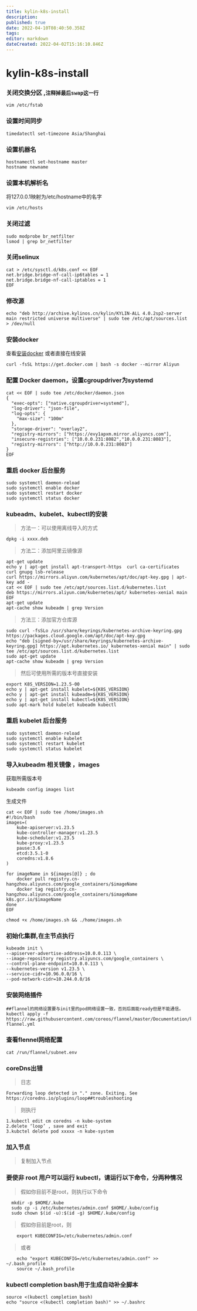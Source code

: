 ```yaml
---
title: kylin-k8s-install
description: 
published: true
date: 2022-04-10T08:40:50.358Z
tags: 
editor: markdown
dateCreated: 2022-04-02T15:16:10.846Z
---
```


# kylin-k8s-install

### 关闭交换分区 ,`注释掉最后swap这一行`
```
vim /etc/fstab
```

### 设置时间同步

```
timedatectl set-timezone Asia/Shanghai
```

### 设置机器名

```
hostnamectl set-hostname master
hostname newname
```

### 设置本机解析名
将127.0.0.1映射为/etc/hostname中的名字
```
vim /etc/hosts
```


### 关闭过滤

```
sudo modprobe br_netfilter
lsmod | grep br_netfilter
```

### 关闭selinux

```
cat > /etc/sysctl.d/k8s.conf << EOF
net.bridge.bridge-nf-call-ip6tables = 1
net.bridge.bridge-nf-call-iptables = 1
EOF
```
### 修改源
```
echo "deb http://archive.kylinos.cn/kylin/KYLIN-ALL 4.0.2sp2-server main restricted universe multiverse" | sudo tee /etc/apt/sources.list > /dev/null
```

### 安装docker
查看[安装docker](/intro/dockerinstall)
或者直接在线安装
```
curl -fsSL https://get.docker.com | bash -s docker --mirror Aliyun
```

### 配置 Docker daemon，设置cgroupdriver为systemd

```
cat << EOF | sudo tee /etc/docker/daemon.json
{
  "exec-opts": ["native.cgroupdriver=systemd"],
  "log-driver": "json-file",
  "log-opts": {
    "max-size": "100m"
  },
  "storage-driver": "overlay2",
  "registry-mirrors": ["https://evy1apxm.mirror.aliyuncs.com"],
  "insecure-registries": ["10.0.0.231:8082","10.0.0.231:8083"],
  "registry-mirrors": ["http://10.0.0.231:8083"]
}
EOF
```

### 重启 docker 后台服务

```
sudo systemctl daemon-reload
sudo systemctl enable docker
sudo systemctl restart docker
sudo systemctl status docker
```


### kubeadm、kubelet、kubectl的安装

> 方法一：可以使用离线导入的方式

```
dpkg -i xxxx.deb
```

> 方法二：添加阿里云镜像源

```
apt-get update
echo y | apt-get install apt-transport-https  curl ca-certificates curl gnupg lsb-release 
curl https://mirrors.aliyun.com/kubernetes/apt/doc/apt-key.gpg | apt-key add - 
cat << EOF | sudo tee /etc/apt/sources.list.d/kubernetes.list
deb https://mirrors.aliyun.com/kubernetes/apt/ kubernetes-xenial main
EOF
apt-get update
apt-cache show kubeadm | grep Version
```

> 方法三：添加官方仓库源

```
sudo curl -fsSLo /usr/share/keyrings/kubernetes-archive-keyring.gpg https://packages.cloud.google.com/apt/doc/apt-key.gpg
echo "deb [signed-by=/usr/share/keyrings/kubernetes-archive-keyring.gpg] https://apt.kubernetes.io/ kubernetes-xenial main" | sudo tee /etc/apt/sources.list.d/kubernetes.list
sudo apt-get update
apt-cache show kubeadm | grep Version
```

> 然后可使用所需的版本号直接安装

```
export K8S_VERSION=1.23.5-00
echo y | apt-get install kubelet=${K8S_VERSION} 
echo y | apt-get install kubeadm=${K8S_VERSION} 
echo y | apt-get install kubectl=${K8S_VERSION}
sudo apt-mark hold kubelet kubeadm kubectl
```

### 重启 kubelet 后台服务

```
sudo systemctl daemon-reload
sudo systemctl enable kubelet
sudo systemctl restart kubelet
sudo systemctl status kubelet
```

### 导入kubeadm 相关镜像 ，images

获取所需版本号
```
kubeadm config images list
```
生成文件
```
cat << EOF | sudo tee /home/images.sh
#!/bin/bash
images=(
    kube-apiserver:v1.23.5
    kube-controller-manager:v1.23.5
    kube-scheduler:v1.23.5
    kube-proxy:v1.23.5
    pause:3.6
    etcd:3.5.1-0
    coredns:v1.8.6
)

for imageName in ${images[@]} ; do
    docker pull registry.cn-hangzhou.aliyuncs.com/google_containers/$imageName
    docker tag registry.cn-hangzhou.aliyuncs.com/google_containers/$imageName k8s.gcr.io/$imageName
done
EOF
```
```
chmod +x /home/images.sh && ./home/images.sh
```



### 初始化集群,在主节点执行

```
kubeadm init \
--apiserver-advertise-address=10.0.0.113 \
--image-repository registry.aliyuncs.com/google_containers \
--control-plane-endpoint=10.0.0.113 \
--kubernetes-version v1.23.5 \
--service-cidr=10.96.0.0/16 \
--pod-network-cidr=10.244.0.0/16
```

### 安装网络插件

```
##flannel的网络设置要与init里的pod网络设置一致，否则后面能ready但是不能通信。
kubectl apply -f https://raw.githubusercontent.com/coreos/flannel/master/Documentation/kube-flannel.yml
```

### 查看flennel网络配置

```
cat /run/flannel/subnet.env
```

### coreDns出错

> 日志

```
Forwarding loop detected in "." zone. Exiting. See https://coredns.io/plugins/loop##troubleshooting
```

> 则执行

```
1.kubectl edit cm coredns -n kube-system
2.delete ‘loop’ , save and exit
3.kubctel delete pod xxxxx -n kube-system
```

### 加入节点

> 复制加入节点

### 要使非 root 用户可以运行 kubectl，请运行以下命令，分两种情况

> 假如你目前不是root，则执行以下命令

```
  mkdir -p $HOME/.kube
  sudo cp -i /etc/kubernetes/admin.conf $HOME/.kube/config
  sudo chown $(id -u):$(id -g) $HOME/.kube/config
```

> 假如你目前是root，则

```
	export KUBECONFIG=/etc/kubernetes/admin.conf
```

> 或者

```
	echo "export KUBECONFIG=/etc/kubernetes/admin.conf" >> ~/.bash_profile
	source ~/.bash_profile
```

### kubectl completion bash用于生成自动补全脚本

```
source <(kubectl completion bash)                                       
echo "source <(kubectl completion bash)" >> ~/.bashrc  
```
